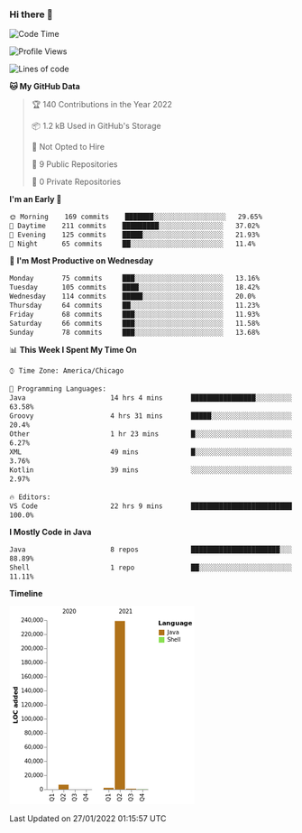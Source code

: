 ### Hi there 👋


<!--START_SECTION:waka-->
![Code Time](http://img.shields.io/badge/Code%20Time-2%2C008%20hrs%2027%20mins-blue)

![Profile Views](http://img.shields.io/badge/Profile%20Views-0-blue)

![Lines of code](https://img.shields.io/badge/From%20Hello%20World%20I%27ve%20Written-249%20Thousand%20lines%20of%20code-blue)

**🐱 My GitHub Data** 

> 🏆 140 Contributions in the Year 2022
 > 
> 📦 1.2 kB Used in GitHub's Storage 
 > 
> 🚫 Not Opted to Hire
 > 
> 📜 9 Public Repositories 
 > 
> 🔑 0 Private Repositories  
 > 
**I'm an Early 🐤** 

```text
🌞 Morning    169 commits    ███████░░░░░░░░░░░░░░░░░░   29.65% 
🌆 Daytime    211 commits    █████████░░░░░░░░░░░░░░░░   37.02% 
🌃 Evening    125 commits    █████░░░░░░░░░░░░░░░░░░░░   21.93% 
🌙 Night      65 commits     ██░░░░░░░░░░░░░░░░░░░░░░░   11.4%

```
📅 **I'm Most Productive on Wednesday** 

```text
Monday       75 commits     ███░░░░░░░░░░░░░░░░░░░░░░   13.16% 
Tuesday      105 commits    ████░░░░░░░░░░░░░░░░░░░░░   18.42% 
Wednesday    114 commits    █████░░░░░░░░░░░░░░░░░░░░   20.0% 
Thursday     64 commits     ██░░░░░░░░░░░░░░░░░░░░░░░   11.23% 
Friday       68 commits     ███░░░░░░░░░░░░░░░░░░░░░░   11.93% 
Saturday     66 commits     ███░░░░░░░░░░░░░░░░░░░░░░   11.58% 
Sunday       78 commits     ███░░░░░░░░░░░░░░░░░░░░░░   13.68%

```


📊 **This Week I Spent My Time On** 

```text
⌚︎ Time Zone: America/Chicago

💬 Programming Languages: 
Java                     14 hrs 4 mins       ████████████████░░░░░░░░░   63.58% 
Groovy                   4 hrs 31 mins       █████░░░░░░░░░░░░░░░░░░░░   20.4% 
Other                    1 hr 23 mins        █░░░░░░░░░░░░░░░░░░░░░░░░   6.27% 
XML                      49 mins             █░░░░░░░░░░░░░░░░░░░░░░░░   3.76% 
Kotlin                   39 mins             ░░░░░░░░░░░░░░░░░░░░░░░░░   2.97%

🔥 Editors: 
VS Code                  22 hrs 9 mins       █████████████████████████   100.0%

```

**I Mostly Code in Java** 

```text
Java                     8 repos             ██████████████████████░░░   88.89% 
Shell                    1 repo              ██░░░░░░░░░░░░░░░░░░░░░░░   11.11%

```


**Timeline**

![Chart not found](https://raw.githubusercontent.com/powercasgamer/powercasgamer/master/charts/bar_graph.png) 


 Last Updated on 27/01/2022 01:15:57 UTC
<!--END_SECTION:waka-->
